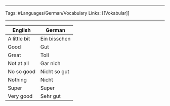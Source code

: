 ___
Tags: #Languages/German/Vocabulary
 Links: [[Vokabular]]
___
English | German
------------ | ------------
A little bit | Ein bisschen
Good | Gut
Great | Toll
Not at all | Gar nich
No so good | Nicht so gut
Nothing | Nicht
Super | Super
Very  good | Sehr gut